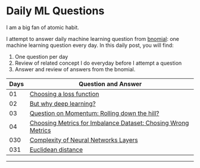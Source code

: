 
# Daily ML Questions 

I am a big fan of atomic habit.

I attempt to answer daily machine learning question from [bnomial](https://today.bnomial.com): one machine learning question every day. 
In this daily post, you will find:


1. One question per day
2. Review of related concept I do everyday before I attempt a question 
3. Answer and review of answers from the bnomial.


| Days  |  Question and Answer  |
| ------------- | ------------- |
| 01   | [ Choosing a loss function](https://github.com/shmuhammad2004/dailyml/blob/main/daily_0001.md) | 
| 02   |  [But why deep learning?](https://github.com/shmuhammad2004/dailyml/blob/main/daily_0002.md)  |
| 03   |  [Question on Momentum: Rolling down the hill?](https://github.com/shmuhammad2004/dailyml/blob/main/daily_0003.md)  |
| 04  |  [Choosing Metrics for Imbalance Dataset: Chosing Wrong Metrics](https://github.com/shmuhammad2004/dailyml/blob/main/daily_0004.md)  |
| 030  | [Complexity of Neural Networks Layers](https://github.com/shmuhammad2004/dailyml/blob/main/daily_0030.md)  |
| 031  | [Euclidean distance](https://github.com/shmuhammad2004/dailyml/blob/main/daily_0031.md)  |
****